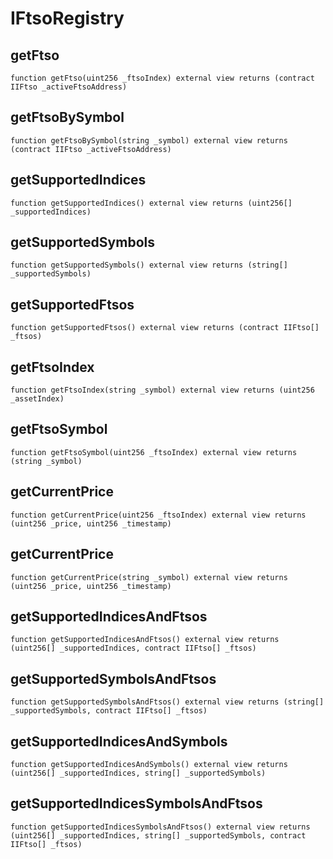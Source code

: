 # IFtsoRegistry

## getFtso

```solidity
function getFtso(uint256 _ftsoIndex) external view returns (contract IIFtso _activeFtsoAddress)
```

## getFtsoBySymbol

```solidity
function getFtsoBySymbol(string _symbol) external view returns (contract IIFtso _activeFtsoAddress)
```

## getSupportedIndices

```solidity
function getSupportedIndices() external view returns (uint256[] _supportedIndices)
```

## getSupportedSymbols

```solidity
function getSupportedSymbols() external view returns (string[] _supportedSymbols)
```

## getSupportedFtsos

```solidity
function getSupportedFtsos() external view returns (contract IIFtso[] _ftsos)
```

## getFtsoIndex

```solidity
function getFtsoIndex(string _symbol) external view returns (uint256 _assetIndex)
```

## getFtsoSymbol

```solidity
function getFtsoSymbol(uint256 _ftsoIndex) external view returns (string _symbol)
```

## getCurrentPrice

```solidity
function getCurrentPrice(uint256 _ftsoIndex) external view returns (uint256 _price, uint256 _timestamp)
```

## getCurrentPrice

```solidity
function getCurrentPrice(string _symbol) external view returns (uint256 _price, uint256 _timestamp)
```

## getSupportedIndicesAndFtsos

```solidity
function getSupportedIndicesAndFtsos() external view returns (uint256[] _supportedIndices, contract IIFtso[] _ftsos)
```

## getSupportedSymbolsAndFtsos

```solidity
function getSupportedSymbolsAndFtsos() external view returns (string[] _supportedSymbols, contract IIFtso[] _ftsos)
```

## getSupportedIndicesAndSymbols

```solidity
function getSupportedIndicesAndSymbols() external view returns (uint256[] _supportedIndices, string[] _supportedSymbols)
```

## getSupportedIndicesSymbolsAndFtsos

```solidity
function getSupportedIndicesSymbolsAndFtsos() external view returns (uint256[] _supportedIndices, string[] _supportedSymbols, contract IIFtso[] _ftsos)
```

